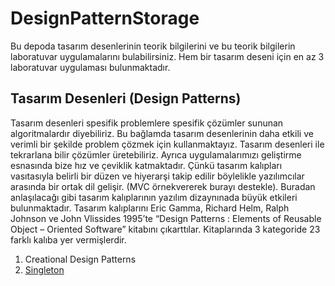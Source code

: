 # DesignPatternStorage
Bu depoda tasarım desenlerinin teorik bilgilerini ve bu teorik bilgilerin laboratuvar uygulamalarını bulabilirsiniz. Hem bir tasarım deseni için en az 3 laboratuvar uygulaması bulunmaktadır.

## Tasarım Desenleri (Design Patterns)
Tasarım desenleri spesifik problemlere spesifik çözümler sununan algoritmalardır diyebiliriz. Bu bağlamda tasarım desenlerinin daha etkili ve verimli bir şekilde problem çözmek için kullanmaktayız. Tasarım desenleri ile tekrarlana bilir çözümler üretebiliriz. Ayrıca uygulamalarımızı geliştirme esnasında bize hız ve çeviklik katmaktadır. Çünkü tasarım kalıpları vasıtasıyla belirli bir düzen ve hiyerarşi takip edilir böylelikle yazılımcılar arasında bir ortak dil gelişir. (MVC örnekvererek burayı destekle). Buradan anlaşılacağı gibi tasarım kalıplarının yazılım dizaynınada büyük etkileri bulunmaktadır.
Tasarım kalıplarını Eric Gamma, Richard Helm, Ralph Johnson ve John Vlissides 1995’te “Design Patterns : Elements of Reusable Object – Oriented Software” kitabını çıkarttılar. 
Kitaplarında 3 kategoride 23 farklı kalıba yer vermişlerdir.

1. Creational Design Patterns <br>
  1. [Singleton](https://github.com/YagizcanSeheri/DesignPatternStorage/tree/master/SingletonDesignPattern)


